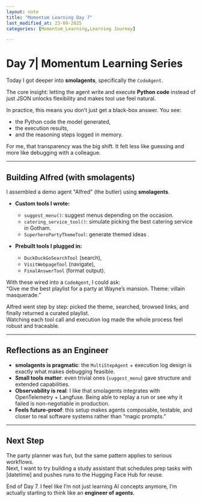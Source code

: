 ```yaml
---
layout: note
title: "Momentum Learning Day 7"
last_modified_at: 23-09-2025 
categories: [Momentum_Learning,Learning Journey]

---
```

 # Day 7| Momentum Learning Series

Today I got deeper into **smolagents**, specifically the `CodeAgent`.

The core insight: letting the agent write and execute **Python code** instead of just JSON unlocks flexibility and makes tool use feel natural.  


In practice, this means you don’t just get a black-box answer. You see:
- the Python code the model generated,
- the execution results,
- and the reasoning steps logged in memory.

For me, that transparency was the big shift. It felt less like guessing and more like debugging with a colleague.

---

## Building Alfred (with smolagents)
I assembled a demo agent "Alfred" (the butler) using **smolagents**.  

- **Custom tools I wrote:**
  - `suggest_menu()`: suggest menus depending on the occasion.  
  - `catering_service_tool()`: simulate picking the best catering service in Gotham.  
  - `SuperheroPartyThemeTool`: generate themed ideas .  

- **Prebuilt tools I plugged in:**
  - `DuckDuckGoSearchTool` (search),  
  - `VisitWebpageTool` (navigate),  
  - `FinalAnswerTool` (format output).  

With these wired into a `CodeAgent`, I could ask:  
 “Give me the best playlist for a party at Wayne’s mansion. Theme: villain masquerade.”  

Alfred went step by step: picked the theme, searched, browsed links, and finally returned a curated playlist.  
Watching each tool call and execution log made the whole process feel robust and traceable.

---

## Reflections as an Engineer
- **smolagents is pragmatic**: the `MultiStepAgent` + execution log design is exactly what makes debugging feasible.  
- **Small tools matter**: even trivial ones (`suggest_menu`) gave structure and extended capabilities.  
- **Observability is real**: I like that smolagents integrates with OpenTelemetry + Langfuse. Being able to replay a run or see why it failed is non-negotiable in production.  
- **Feels future-proof**: this setup makes agents composable, testable, and closer to real software systems rather than “magic prompts.”  

---

## Next Step
The party planner was fun, but the same pattern applies to serious workflows.  
Next, I want to try building a study assistant that schedules prep tasks with [datetime] and pushes runs to the Hugging Face Hub for reuse.  

End of Day 7. I feel like I’m not just learning AI concepts anymore, I’m actually starting to think like an **engineer of agents**.
